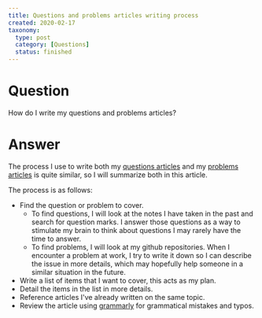 ```yaml
---
title: Questions and problems articles writing process
created: 2020-02-17
taxonomy:
  type: post
  category: [Questions]
  status: finished
---
```


# Question
How do I write my questions and problems articles?

# Answer
The process I use to write both my [questions articles](../../../) and my [problems articles](../../../../problems) is quite similar, so I will summarize both in this article.

The process is as follows:
* Find the question or problem to cover.
	* To find questions, I will look at the notes I have taken in the past and search for question marks. I answer those questions as a way to stimulate my brain to think about questions I may rarely have the time to answer.
	* To find problems, I will look at my github repositories. When I encounter a problem at work, I try to write it down so I can describe the issue in more details, which may hopefully help someone in a similar situation in the future.
* Write a list of items that I want to cover, this acts as my plan.
* Detail the items in the list in more details.
* Reference articles I've already written on the same topic.
* Review the article using [grammarly](https://app.grammarly.com/) for grammatical mistakes and typos.
